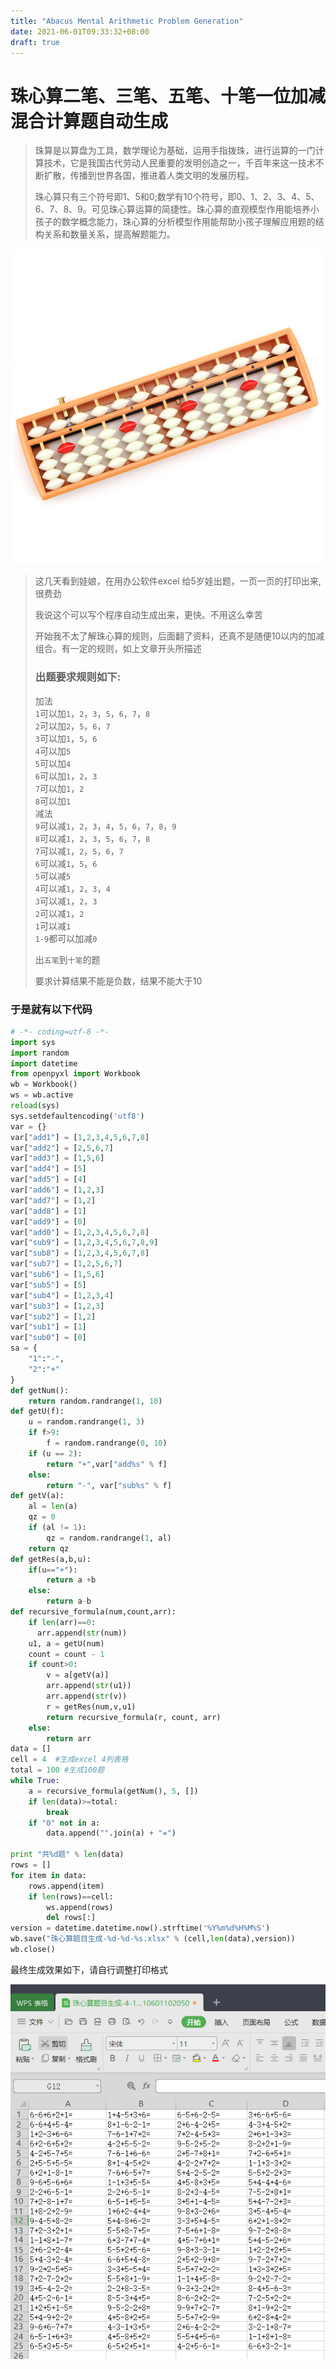 ```yaml
---
title: "Abacus Mental Arithmetic Problem Generation"
date: 2021-06-01T09:33:32+08:00
draft: true
---
```


# 珠心算二笔、三笔、五笔、十笔一位加减混合计算题自动生成 

> 珠算是以算盘为工具，数学理论为基础，运用手指拨珠，进行运算的一门计算技术，它是我国古代劳动人民重要的发明创造之一，千百年来这一技术不断扩散，传播到世界各国，推进着人类文明的发展历程。
>
> 珠心算只有三个符号即1、5和0;数学有10个符号，即0、1、2、3、4、5、6、7、8、9。可见珠心算运算的简捷性。珠心算的直观模型作用能培养小孩子的数学概念能力，珠心算的分析模型作用能帮助小孩子理解应用题的结构关系和数量关系，提高解题能力。

![珠心算盘](./zhuxinsuanpang.jpg)

>  这几天看到娃娘，在用办公软件excel 给5岁娃出题，一页一页的打印出来, 很费劲
>
>  我说这个可以写个程序自动生成出来，更快。不用这么幸苦
>
>  开始我不太了解珠心算的规则，后面翻了资料，还真不是随便10以内的加减组合。有一定的规则，如上文章开头所描述
>
>  ### 出题要求规则如下:
>
>  加法  
>  `1`可以加`1`，`2`，`3`，`5`，`6`，`7`，`8`  
>  `2`可以加`2`，`5`，`6`，`7`  
>  `3`可以加`1`，`5`，`6`  
>  `4`可以加`5`  
>  `5`可以加`4`  
>  `6`可以加`1`，`2`，`3`  
>  `7`可以加`1`，`2`  
>  `8`可以加`1`  
>  减法  
>  `9`可以减`1`，`2`，`3`，`4`，`5`，`6`，`7`，`8`，`9`  
>  `8`可以减`1`，`2`，`3`，`5`，`6`，`7`，`8`  
>  `7`可以减`1`，`2`，`5`，`6`，`7`  
>  `6`可以减`1`，`5`，`6`  
>  `5`可以减`5`  
>  `4`可以减`1`，`2`，`3`，`4`  
>  `3`可以减`1`，`2`，`3`  
>  `2`可以减`1`，`2`  
>  `1`可以减`1`  
>  `1-9`都可以加减`0`  
>
>  出`五笔`到`十笔`的题  
>
>  要求计算结果不能是负数，结果不能大于10

### 于是就有以下代码

```py
# -*- coding=utf-8 -*-
import sys
import random
import datetime
from openpyxl import Workbook
wb = Workbook()
ws = wb.active
reload(sys)
sys.setdefaultencoding('utf8')
var = {}
var["add1"] = [1,2,3,4,5,6,7,8]
var["add2"] = [2,5,6,7]
var["add3"] = [1,5,6]
var["add4"] = [5]
var["add5"] = [4]
var["add6"] = [1,2,3]
var["add7"] = [1,2]
var["add8"] = [1]
var["add9"] = [0]
var["add0"] = [1,2,3,4,5,6,7,8]
var["sub9"] = [1,2,3,4,5,6,7,8,9]
var["sub8"] = [1,2,3,4,5,6,7,8]
var["sub7"] = [1,2,5,6,7]
var["sub6"] = [1,5,6]
var["sub5"] = [5]
var["sub4"] = [1,2,3,4]
var["sub3"] = [1,2,3]
var["sub2"] = [1,2]
var["sub1"] = [1]
var["sub0"] = [0]
sa = {
    "1":"-",
    "2":"+"
}
def getNum():
    return random.randrange(1, 10)
def getU(f):
    u = random.randrange(1, 3)
    if f>9:
        f = random.randrange(0, 10)
    if (u == 2):
        return "+",var["add%s" % f]
    else:
        return "-", var["sub%s" % f]
def getV(a):
    al = len(a)
    qz = 0
    if (al != 1):
        qz = random.randrange(1, al)
    return qz
def getRes(a,b,u):
    if(u=="+"):
        return a +b
    else:
        return a-b
def recursive_formula(num,count,arr):
    if len(arr)==0:
      arr.append(str(num))
    u1, a = getU(num)
    count = count - 1
    if count>0:
        v = a[getV(a)]
        arr.append(str(u1))
        arr.append(str(v))
        r = getRes(num,v,u1)
        return recursive_formula(r, count, arr)
    else:
        return arr 
data = []
cell = 4  #生成excel 4列表格
total = 100 #生成100题
while True:
    a = recursive_formula(getNum(), 5, [])
    if len(data)>=total:
        break
    if "0" not in a:
        data.append("".join(a) + "=")

print "共%d题" % len(data)
rows = []
for item in data:
    rows.append(item)
    if len(rows)==cell:
        ws.append(rows)
        del rows[:]
version = datetime.datetime.now().strftime('%Y%m%d%H%M%S')
wb.save("珠心算题目生成-%d-%d-%s.xlsx" % (cell,len(data),version))
wb.close()
```

最终生成效果如下，请自行调整打印格式

![image-20210601102211603](image-20210601102211603.png)